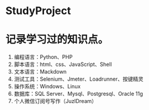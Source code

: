 # StudyProject
# 记录学习过的知识点。
1. 编程语言：Python、PHP
2. 脚本语言：html、css、JavaScript、Shell
3. 文本语言：Mackdown
4. 测试工具：Selenium、Jmeter、Loadrunner、按键精灵
5. 操作系统：Windows、Linux
6. 数据库：SQL Server、Mysql、Postgresql、Oracle 11g
7. 个人微信订阅号写作（JuzlDream）
